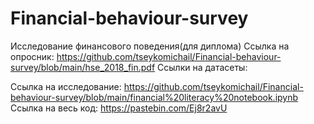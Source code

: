 # Financial-behaviour-survey
Исследование финансового поведения(для диплома)
Ссылка на опросник:
https://github.com/tseykomichail/Financial-behaviour-survey/blob/main/hse_2018_fin.pdf
Ссылки на датасеты:

Ссылка на исследование:
https://github.com/tseykomichail/Financial-behaviour-survey/blob/main/financial%20literacy%20notebook.ipynb
Ссылка на весь код:
https://pastebin.com/Ej8r2avU
